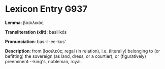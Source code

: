 # Lexicon Entry G937

**Lemma**: βασιλικός

**Transliteration (xlit)**: basilikós

**Pronunciation**: bas-il-ee-kos'

**Description**:
from βασιλεύς; regal (in relation), i.e. (literally) belonging to (or befitting) the sovereign (as land, dress, or a courtier), or (figuratively) preeminent:--king's, nobleman, royal.
